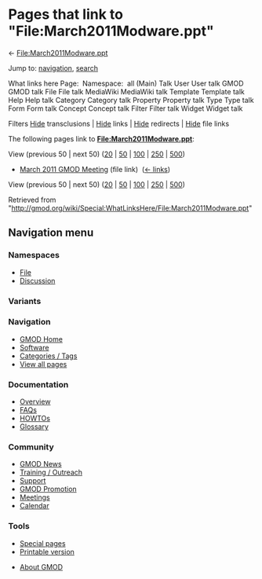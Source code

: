 <div id="mw-page-base" class="noprint">

</div>

<div id="mw-head-base" class="noprint">

</div>

<div id="content" class="mw-body" role="main">

<span id="top"></span>

<div id="mw-js-message" style="display:none;">

</div>



# <span dir="auto">Pages that link to "File:March2011Modware.ppt"</span>

<div id="bodyContent">

<div id="contentSub">

←
[File:March2011Modware.ppt](/wiki/File:March2011Modware.ppt "File:March2011Modware.ppt")

</div>

<div id="jump-to-nav" class="mw-jump">

Jump to: [navigation](#mw-navigation), [search](#p-search)

</div>

<div id="mw-content-text">

What links here Page:  Namespace:  all (Main) Talk User User talk GMOD
GMOD talk File File talk MediaWiki MediaWiki talk Template Template talk
Help Help talk Category Category talk Property Property talk Type Type
talk Form Form talk Concept Concept talk Filter Filter talk Widget
Widget talk

Filters
[Hide](/mediawiki/index.php?title=Special:WhatLinksHere/File:March2011Modware.ppt&hidetrans=1 "Special:WhatLinksHere/File:March2011Modware.ppt")
transclusions \|
[Hide](/mediawiki/index.php?title=Special:WhatLinksHere/File:March2011Modware.ppt&hidelinks=1 "Special:WhatLinksHere/File:March2011Modware.ppt")
links \|
[Hide](/mediawiki/index.php?title=Special:WhatLinksHere/File:March2011Modware.ppt&hideredirs=1 "Special:WhatLinksHere/File:March2011Modware.ppt")
redirects \|
[Hide](/mediawiki/index.php?title=Special:WhatLinksHere/File:March2011Modware.ppt&hideimages=1 "Special:WhatLinksHere/File:March2011Modware.ppt")
file links

The following pages link to
**[File:March2011Modware.ppt](/wiki/File:March2011Modware.ppt "File:March2011Modware.ppt")**:

View (previous 50 \| next 50)
([20](/mediawiki/index.php?title=Special:WhatLinksHere/File:March2011Modware.ppt&limit=20 "Special:WhatLinksHere/File:March2011Modware.ppt")
\|
[50](/mediawiki/index.php?title=Special:WhatLinksHere/File:March2011Modware.ppt&limit=50 "Special:WhatLinksHere/File:March2011Modware.ppt")
\|
[100](/mediawiki/index.php?title=Special:WhatLinksHere/File:March2011Modware.ppt&limit=100 "Special:WhatLinksHere/File:March2011Modware.ppt")
\|
[250](/mediawiki/index.php?title=Special:WhatLinksHere/File:March2011Modware.ppt&limit=250 "Special:WhatLinksHere/File:March2011Modware.ppt")
\|
[500](/mediawiki/index.php?title=Special:WhatLinksHere/File:March2011Modware.ppt&limit=500 "Special:WhatLinksHere/File:March2011Modware.ppt"))

- [March 2011 GMOD
  Meeting](/wiki/March_2011_GMOD_Meeting "March 2011 GMOD Meeting")
  (file link) ‎ <span class="mw-whatlinkshere-tools">([←
  links](/mediawiki/index.php?title=Special:WhatLinksHere&target=March+2011+GMOD+Meeting "Special:WhatLinksHere"))</span>

View (previous 50 \| next 50)
([20](/mediawiki/index.php?title=Special:WhatLinksHere/File:March2011Modware.ppt&limit=20 "Special:WhatLinksHere/File:March2011Modware.ppt")
\|
[50](/mediawiki/index.php?title=Special:WhatLinksHere/File:March2011Modware.ppt&limit=50 "Special:WhatLinksHere/File:March2011Modware.ppt")
\|
[100](/mediawiki/index.php?title=Special:WhatLinksHere/File:March2011Modware.ppt&limit=100 "Special:WhatLinksHere/File:March2011Modware.ppt")
\|
[250](/mediawiki/index.php?title=Special:WhatLinksHere/File:March2011Modware.ppt&limit=250 "Special:WhatLinksHere/File:March2011Modware.ppt")
\|
[500](/mediawiki/index.php?title=Special:WhatLinksHere/File:March2011Modware.ppt&limit=500 "Special:WhatLinksHere/File:March2011Modware.ppt"))

</div>

<div class="printfooter">

Retrieved from
"<http://gmod.org/wiki/Special:WhatLinksHere/File:March2011Modware.ppt>"

</div>

<div id="catlinks" class="catlinks catlinks-allhidden">

</div>

<div class="visualClear">

</div>

</div>

</div>

<div id="mw-navigation">

## Navigation menu

<div id="mw-head">



<div id="left-navigation">

<div id="p-namespaces" class="vectorTabs" role="navigation"
aria-labelledby="p-namespaces-label">

### Namespaces

- <span id="ca-nstab-image"><a href="/wiki/File:March2011Modware.ppt" accesskey="c"
  title="View the file page [c]">File</a></span>
- <span id="ca-talk"><a
  href="/mediawiki/index.php?title=File_talk:March2011Modware.ppt&amp;action=edit&amp;redlink=1"
  accesskey="t"
  title="Discussion about the content page [t]">Discussion</a></span>

</div>

<div id="p-variants" class="vectorMenu emptyPortlet" role="navigation"
aria-labelledby="p-variants-label">

### 

### Variants[](#)

<div class="menu">

</div>

</div>

</div>





</div>

</div>

</div>

<div id="mw-panel">

<div id="p-logo" role="banner">

<a href="/wiki/Main_Page"
style="background-image: url(http://gmod.org/images/GMOD-cogs.png);"
title="Visit the main page"></a>

</div>

<div id="p-Navigation" class="portal" role="navigation"
aria-labelledby="p-Navigation-label">

### Navigation

<div class="body">

- <span id="n-GMOD-Home">[GMOD Home](/wiki/Main_Page)</span>
- <span id="n-Software">[Software](/wiki/GMOD_Components)</span>
- <span id="n-Categories-.2F-Tags">[Categories /
  Tags](/wiki/Categories)</span>
- <span id="n-View-all-pages">[View all
  pages](/wiki/Special:AllPages)</span>

</div>

</div>

<div id="p-Documentation" class="portal" role="navigation"
aria-labelledby="p-Documentation-label">

### Documentation

<div class="body">

- <span id="n-Overview">[Overview](/wiki/Overview)</span>
- <span id="n-FAQs">[FAQs](/wiki/Category:FAQ)</span>
- <span id="n-HOWTOs">[HOWTOs](/wiki/Category:HOWTO)</span>
- <span id="n-Glossary">[Glossary](/wiki/Glossary)</span>

</div>

</div>

<div id="p-Community" class="portal" role="navigation"
aria-labelledby="p-Community-label">

### Community

<div class="body">

- <span id="n-GMOD-News">[GMOD News](/wiki/GMOD_News)</span>
- <span id="n-Training-.2F-Outreach">[Training /
  Outreach](/wiki/Training_and_Outreach)</span>
- <span id="n-Support">[Support](/wiki/Support)</span>
- <span id="n-GMOD-Promotion">[GMOD
  Promotion](/wiki/GMOD_Promotion)</span>
- <span id="n-Meetings">[Meetings](/wiki/Meetings)</span>
- <span id="n-Calendar">[Calendar](/wiki/Calendar)</span>

</div>

</div>

<div id="p-tb" class="portal" role="navigation"
aria-labelledby="p-tb-label">

### Tools

<div class="body">

- <span id="t-specialpages"><a href="/wiki/Special:SpecialPages" accesskey="q"
  title="A list of all special pages [q]">Special pages</a></span>
- <span id="t-print"><a
  href="/mediawiki/index.php?title=Special:WhatLinksHere/File:March2011Modware.ppt&amp;printable=yes"
  rel="alternate" accesskey="p"
  title="Printable version of this page [p]">Printable version</a></span>

</div>

</div>

</div>

</div>

<div id="footer" role="contentinfo">

- <span id="footer-places-about">[About
  GMOD](/wiki/GMOD:About "GMOD:About")</span>

<!-- -->






</div>
